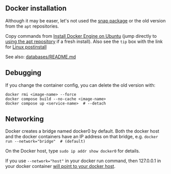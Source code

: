 ## Docker installation

Although it may be easer, let's not used the [snap package](https://askubuntu.com/a/1400162) or the old version from the `apt` repositories.

Copy commands from [Install Docker Engine on Ubuntu](https://docs.docker.com/engine/install/ubuntu/) (jump directly to [using the apt repository](https://docs.docker.com/engine/install/ubuntu/#install-using-the-repository) if a fresh install). Also see the `tip` box with the link for [Linux postinstall](https://docs.docker.com/engine/install/linux-postinstall)

See also: [databases/README.md](https://github.com/isedwards/kb/blob/master/databases/README.md)

## Debugging

If you change the container config, you can delete the old version with:
```
docker rmi <image-name> --force
docker compose build --no-cache <image-name>
docker compose up <service-name>  # --detach
```

## Networking

Docker creates a bridge named docker0 by default. Both the docker host and the docker containers have an IP address on that bridge, e.g. `docker run --network="bridge"  # (default)`

On the Docker host, type `sudo ip addr show docker0` for details.

If you use `--network="host"` in your docker run command, then 127.0.0.1 in your docker container [will point to your docker host](https://stackoverflow.com/a/24326540).
